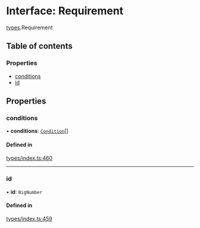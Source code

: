 # Interface: Requirement

[types](../wiki/types).Requirement

## Table of contents

### Properties

- [conditions](../wiki/types.Requirement#conditions)
- [id](../wiki/types.Requirement#id)

## Properties

### conditions

• **conditions**: [`Condition`](../wiki/types#condition)[]

#### Defined in

[types/index.ts:460](https://github.com/PolymeshAssociation/polymesh-sdk/blob/339b7503/src/types/index.ts#L460)

___

### id

• **id**: `BigNumber`

#### Defined in

[types/index.ts:459](https://github.com/PolymeshAssociation/polymesh-sdk/blob/339b7503/src/types/index.ts#L459)
